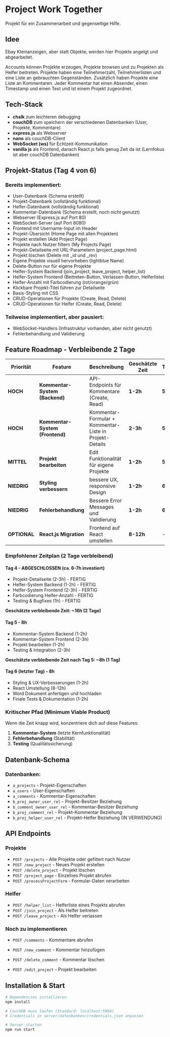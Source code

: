 # Project Work Together

Projekt für ein Zusammenarbeit und gegenseitige Hilfe.

## Idee

Ebay Kleinanzeigen, aber statt Objekte, werden hier Projekte angelgt und abgearbeitet.

Accounts können Projekte erzeugen, Projekte browsen und zu Projekten als Helfer beitreten.
Projekte haben eine Teilnehmerzahl, Teilnehmerlisten und eine Liste an gebrauchten Gegenständen.
Zusätzlich haben Projekte eine Liste an Kommentaren.
Jeder Kommentar hat einen Absender, einen Timestamp und einen Text und ist einem Projekt zugeordnet.

## Tech-Stack
- **chalk** zum leichteren debugging
- **couchDB** zum speichern der verschiedenen Datenbanken (User, Projekte, Kommentare)
- **express.js** als Webserver
- **nano** als couchDB-Client
- **WebSocket (ws)** für Echtzeit-Kommunikation
- **vanilla js** als Frontend, danach React.js falls genug Zeit da ist (Lernfokus ist aber couchDB Datenbanken)

## Projekt-Status (Tag 4 von 6)

### Bereits implementiert:
- User-Datenbank (Schema erstellt)
- Projekt-Datenbank (vollständig funktional)
- Helfer-Datenbank (vollständig funktional)
- Kommentar-Datenbank (Schema erstellt, noch nicht genutzt)
- Webserver (Express.js auf Port 80)
- WebSocket-Server (auf Port 8080)
- Frontend mit Username-Input im Header
- Projekt-Übersicht (Home Page mit allen Projekten)
- Projekt erstellen (Add Project Page)
- Projekte nach Nutzer filtern (My Projects Page)
- Projekt-Detailseite mit URL-Parametern (project_page.html)
- Projekt löschen (Delete mit _id und _rev)
- Eigene Projekte visuell hervorheben (lightblue Name)
- Delete-Button nur für eigene Projekte
- Helfer-System Backend (join_project, leave_project, helper_list)
- Helfer-System Frontend (Beitreten-Button, Verlassen-Button, Helferliste)
- Helfer-Anzahl mit Farbcodierung (rot/orange/grün)
- Klickbare Projekt-Titel führen zur Detailseite
- Basis-Styling mit CSS
- CRUD-Operationen für Projekte (Create, Read, Delete)
- CRUD-Operationen für Helfer (Create, Read, Delete)

### Teilweise implementiert, aber pausiert:
- WebSocket-Handlers (Infrastruktur vorhanden, aber nicht genutzt)
- Fehlerbehandlung und Validierung

## Feature Roadmap - Verbleibende 2 Tage

| Priorität | Feature | Beschreibung | Geschätzte Zeit | Tag |
|-----------|---------|--------------|-----------------|-----|
| **HOCH** | **Kommentar-System (Backend)** | API-Endpoints für Kommentare (Create, Read) | **1-2h** | **5** |
| **HOCH** | **Kommentar-System (Frontend)** | Kommentar-Formular + Kommentar-Liste in Projekt-Details | **2-3h** | **5** |
| **MITTEL** | **Projekt bearbeiten** | Edit Funktionalität für eigene Projekte | **1-2h** | **5** |
| **NIEDRIG** | **Styling verbessern** | bessere UX, responsive Design | **1-2h** | **6** |
| **NIEDRIG** | **Fehlerbehandlung** | Bessere Error Messages und Validierung | **1-2h** | **6** |
| **OPTIONAL** | **React.js Migration** | Frontend auf React umstellen | **8-12h** | - |

### Empfohlener Zeitplan (2 Tage verbleibend)

#### Tag 4 - ABGESCHLOSSEN (ca. 6-7h investiert)
- Projekt-Detailseite (2-3h) - FERTIG
- Helfer-System Backend (1-2h) - FERTIG
- Helfer-System Frontend (2-3h) - FERTIG
- Farbcodierung Helfer-Anzahl - FERTIG
- Testing & Bugfixes (1h) - FERTIG

**Geschätzte verbleibende Zeit: ~16h (2 Tage)**

#### Tag 5 - 8h
- Kommentar-System Backend (1-2h)
- Kommentar-System Frontend (2-3h)
- Projekt bearbeiten (1-2h)
- Testing & Integration (2-3h)

**Geschätzte verbleibende Zeit nach Tag 5: ~8h (1 Tag)**

#### Tag 6 (letzter Tag) - 8h
- Styling & UX-Verbesserungen (1-2h)
- React Umstellung (8-12h)
- Word Dokument anfertigen und hochladen
- Finale Tests & Dokumentation (1-2h)

### Kritischer Pfad (Minimum Viable Product)
Wenn die Zeit knapp wird, konzentriere dich auf diese Features:
1. **Kommentar-System** (letzte Kernfunktionalität)
2. **Fehlerbehandlung** (Stabilität)
3. **Testing** (Qualitätssicherung)

## Datenbank-Schema

### Datenbanken:
- `a_projects` - Projekt-Eigenschaften
- `a_users` - User-Eigenschaften
- `a_comments` - Kommentar-Eigenschaften
- `b_proj_owner_user_rel` - Projekt-Besitzer Beziehung
- `b_comment_owner_user_rel` - Kommentar-Besitzer Beziehung
- `b_proj_comment_rel` - Projekt-Kommentar Beziehung
- `b_proj_helper_user_rel` - Projekt-Helfer Beziehung (IN VERWENDUNG)

## API Endpoints

### Projekte
- `POST /projects` - Alle Projekte oder gefiltert nach Nutzer
- `POST /new_project` - Neues Projekt erstellen
- `POST /delete_project` - Projekt löschen
- `POST /project_page` - Einzelnes Projekt abrufen
- `POST /processProjectForm` - Formular-Daten verarbeiten

### Helfer
- `POST /helper_list` - Helferliste eines Projekts abrufen
- `POST /join_project` - Als Helfer beitreten
- `POST /leave_project` - Als Helfer verlassen

### Noch zu implementieren
- `POST /comments` - Kommentare abrufen
- `POST /new_comment` - Kommentar hinzufügen
- `POST /delete_comment` - Kommentar löschen

- `POST /edit_project` - Projekt bearbeiten

## Installation & Start

```bash
# Dependencies installieren
npm install

# CouchDB muss laufen (Standard: localhost:5984)
# Credentials in server/datenbanken/credentials.json anpassen

# Server starten
npm run start